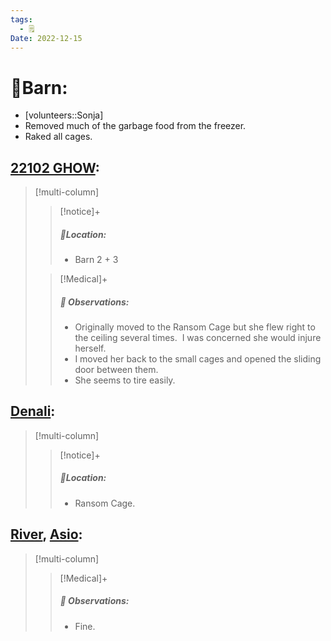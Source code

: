 ```yaml
---
tags:
  - 🗒️
Date: 2022-12-15
---
```


# 🏡Barn:
- [volunteers::Sonja]
- Removed much of the garbage food from the freezer.  
- Raked all cages.

## [22102 GHOW](../RARE%20Birds/22102%20GHOW.md):
> [!multi-column]
>
>> [!notice]+
>> ##### 📍Location:
>>- Barn 2 + 3
>
>> [!Medical]+
>> ##### 🔭 Observations:
>> - Originally moved to the Ransom Cage but she flew right to the ceiling several times.  I was concerned she would injure herself. 
>> - I moved her back to the small cages and opened the sliding door between them. 
>> - She seems to tire easily.

## [Denali](../RARE%20Birds/Ed%20Birds/Denali.md):
> [!multi-column]
>
>> [!notice]+
>> ##### 📍Location:
>>- Ransom Cage.

## [River](../RARE%20Birds/Ed%20Birds/River.md), [Asio](../RARE%20Birds/Ed%20Birds/Asio.md):
> [!multi-column]
>
>> [!Medical]+
>> ##### 🔭 Observations:
>> - Fine.

